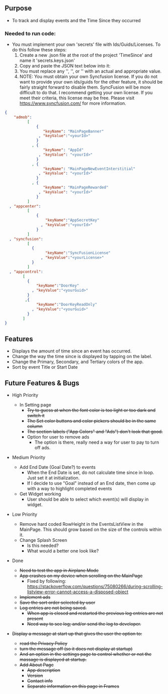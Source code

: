 ﻿## Purpose

- To track and display events and the Time Since they occurred

### Needed to run code:

- You must implement your own 'secrets' file with Ids/Guids/Licenses.  To do this follow these steps:
  1. Create a new .json file at the root of the project 'TimeSince' and name it 'secrets.keys.json'
  2. Copy and paste the JSON text below into it:
  3. You must replace any '<yourId>', '<yourGuid>', or '<yourLicense>' with an actual and appropriate value.
  4. NOTE: You must obtain your own Syncfusion license.  If you do not want to provide your own ids/guids for the other feature, it should be fairly straight forward to disable them.  SyncFusion will be more difficult to do that.  I recommend getting your own license. If you meet their criteria, this license may be free.  Please visit https://www.syncfusion.com/ for more information. 
```json
{
    "admob":
          [
              {
                 "keyName": "MainPageBanner"
               , "keyValue":"<yourId>"
              }
            , {
                 "keyName": "AppId"
               , "keyValue": "<yourId>"
              }
            , {
                 "keyName": "MainPageNewEventInterstitial"
               , "keyValue": "<yourId>"
              }
            , {
                 "keyName": "MainPageRewarded"
               , "keyValue": "<yourId>"
              }
          ]
  , "appcenter":
          [
              {
                  "keyName":"AppSecretKey"
                , "keyValue":"<yourId>"
              }
          ]
  , "syncfusion":
          [
            {
                  "keyName":"SyncFusionLicense"
                , "keyValue":"<yourLicense>"
            }
          ]
  , "appcontrol":
        [
          {
              "keyName":"DoorKey"
            , "keyValue":"<yourGuid>"
          }
         ,{
              "keyName":"DoorKeyReadOnly"
            , "keyValue":"<yourGuid>"
          }
        ]
}

```
## Features

- Displays the amount of time since an event has occurred.
- Change the way the time since is displayed by tapping on the label.
- Change the Primary, Secondary, and Tertiary colors of the app.
- Sort by event Title or Start Date

## Future Features & Bugs

- High Priority

  - In Setting page
    - ~~Try to guess at when the font color is too light or too dark and switch it~~
    - ~~The Set color buttons and color pickers should be in the same column~~
    - ~~The section labels ("App Colors" and "Ads") don't look that good.~~
    - Option for user to remove ads
      - The option is there, really need a way for user to pay to turn off ads.
  
- Medium Priority 
  
  - Add End Date (Goal Date?) to events
    - When the End Date is set, do not calculate time since in loop.  Just set it at initialization.
    - If I decide to use "Goal" instead of an End date, then come up with a way to highlight completed events
  - Get Widget working
    - User should be able to select which event(s) will display in widget.
  
- Low Priority

  - Remove hard coded RowHeight in the EventsListView in the MainPage.  This should grow based on the size of the controls within it.
  - Change Splash Screen
    - Is this needed?
    - What would a better one look like?

- Done
  - ~~Need to test the app in Airplane Mode~~
  - ~~App crashes on my device when scrolling on the MainPage~~
    - Fixed by following: https://stackoverflow.com/questions/75080266/during-scrolling-listview-error-cannot-access-a-disposed-object
  - ~~Implement ads~~
  - ~~Save the sort order selected by user~~
  - ~~Log entries are not being saved.~~
    - ~~When app is closed and restarted the previous log entries are not present~~
    - ~~Need way to see log; and/or send the log to developer.~~
- ~~Display a message at start up that gives the user the option to:~~
  - ~~read the Privacy Policy~~
  - ~~turn the message off (so it does not display at startup)~~
  - ~~And an option in the settings page to control whether or not the massage is displayed at startup.~~
  - ~~Add About Page~~
    - ~~App description~~
    - ~~Version~~
    - ~~Contact info~~
    - ~~Separate information on this page in Frames~~
